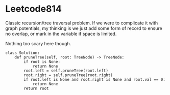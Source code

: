 
# Leetcode814
Classic recursion/tree traversal problem. If we were to complicate it with graph potentials, my thinking is we just add some form of record to ensure no overlap, or mark in the variable if space is limited. 

Nothing too scary here though.

```
class Solution:
    def pruneTree(self, root: TreeNode) -> TreeNode:
        if root is None:
            return None
        root.left = self.pruneTree(root.left)
        root.right = self.pruneTree(root.right)
        if root.left is None and root.right is None and root.val == 0:
            return None
        return root
```